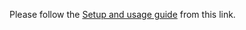 Please follow the <a href="https://medium.com/@shafqatkb109/social-media-downloader-library-77e1e367eec3" target="_blank">Setup and usage guide</a> from this link.
